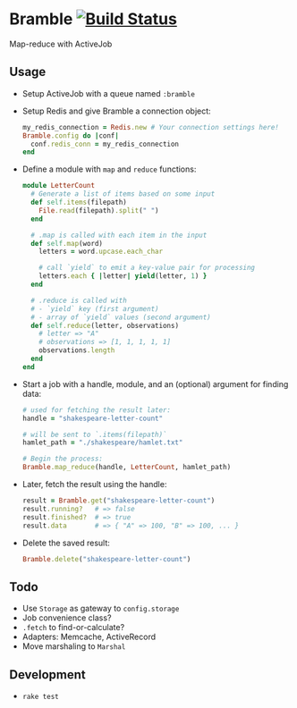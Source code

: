 # Bramble [![Build Status](https://travis-ci.org/rmosolgo/bramble.svg?branch=master)](https://travis-ci.org/rmosolgo/bramble)

Map-reduce with ActiveJob

## Usage

- Setup ActiveJob with a queue named `:bramble`

- Setup Redis and give Bramble a connection object:

  ```ruby
  my_redis_connection = Redis.new # Your connection settings here!
  Bramble.config do |conf|
    conf.redis_conn = my_redis_connection
  end
  ```

- Define a module with `map` and `reduce` functions:

  ```ruby
  module LetterCount
    # Generate a list of items based on some input
    def self.items(filepath)
      File.read(filepath).split(" ")
    end

    # .map is called with each item in the input
    def self.map(word)
      letters = word.upcase.each_char

      # call `yield` to emit a key-value pair for processing
      letters.each { |letter| yield(letter, 1) }
    end

    # .reduce is called with
    # - `yield` key (first argument)
    # - array of `yield` values (second argument)
    def self.reduce(letter, observations)
      # letter => "A"
      # observations => [1, 1, 1, 1, 1]
      observations.length
    end
  end
  ```

- Start a job with a handle, module, and an (optional) argument for finding data:

  ```ruby
  # used for fetching the result later:
  handle = "shakespeare-letter-count"

  # will be sent to `.items(filepath)`
  hamlet_path = "./shakespeare/hamlet.txt"

  # Begin the process:
  Bramble.map_reduce(handle, LetterCount, hamlet_path)
  ```

- Later, fetch the result using the handle:

  ```ruby
  result = Bramble.get("shakespeare-letter-count")
  result.running?   # => false
  result.finished?  # => true
  result.data       # => { "A" => 100, "B" => 100, ... }
  ```

- Delete the saved result:

  ```ruby
  Bramble.delete("shakespeare-letter-count")
  ```

## Todo

- Use `Storage` as gateway to `config.storage`
- Job convenience class?
- `.fetch` to find-or-calculate?
- Adapters: Memcache, ActiveRecord
- Move marshaling to `Marshal`

## Development

- `rake test`

